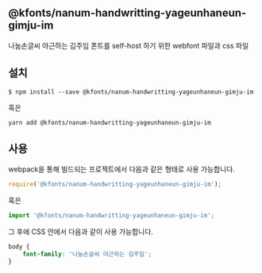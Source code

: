 
@kfonts/nanum-handwritting-yageunhaneun-gimju-im
---------------------

나눔손글씨 야근하는 김주임 폰트를 self-host 하기 위한 webfont 파일과 css 파일

설치
----

```
$ npm install --save @kfonts/nanum-handwritting-yageunhaneun-gimju-im
```

혹은

```
yarn add @kfonts/nanum-handwritting-yageunhaneun-gimju-im
```

사용
----

webpack을 통해 빌드되는 프로젝트에서 다음과 같은 형태로 사용 가능합니다.

```js
require('@kfonts/nanum-handwritting-yageunhaneun-gimju-im');
```

혹은

```js
import '@kfonts/nanum-handwritting-yageunhaneun-gimju-im';
```

그 후에 CSS 안에서 다음과 같이 사용 가능합니다.

```css
body {
    font-family: '나눔손글씨 야근하는 김주임';
}
```
